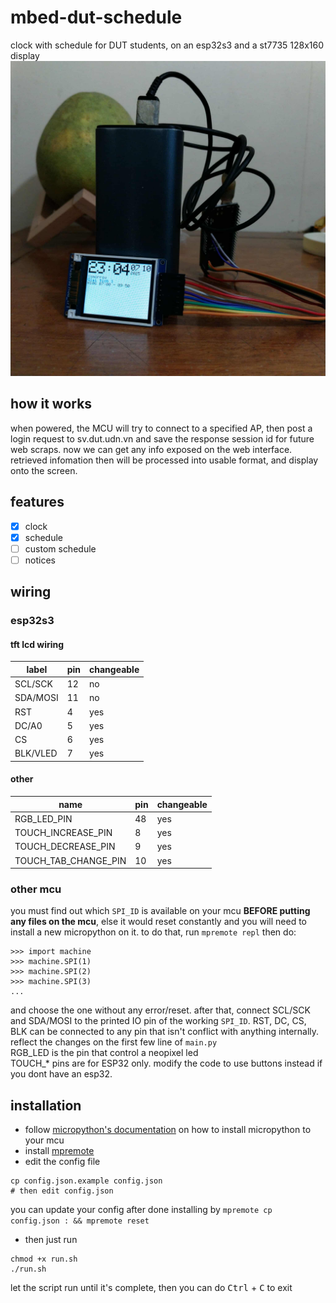# mbed-dut-schedule
clock with schedule for DUT students, on an esp32s3 and a st7735 128x160 display
![demo](demo.jpg)
## how it works
when powered, the MCU will try to connect to a specified AP, then post a login request to sv.dut.udn.vn and save the response session id for future web scraps. now we can get any info exposed on the web interface. retrieved infomation then will be processed into usable format, and display onto the screen.
## features
- [x] clock
- [x] schedule
- [ ] custom schedule
- [ ] notices
## wiring
### esp32s3
#### tft lcd wiring
|label   |pin|changeable|
|--------|---|----------|
|SCL/SCK |12 |no        |
|SDA/MOSI|11 |no        |
|RST     |4  |yes       |
|DC/A0   |5  |yes       |
|CS      |6  |yes       |
|BLK/VLED|7  |yes       |
#### other
|name                |pin|changeable|
|--------------------|---|----------|
|RGB_LED_PIN         |48 |yes       |
|TOUCH_INCREASE_PIN  |8  |yes       |
|TOUCH_DECREASE_PIN  |9  |yes       |
|TOUCH_TAB_CHANGE_PIN|10 |yes       |
### other mcu
you must find out which `SPI_ID` is available on your mcu **BEFORE putting any files on the mcu**, else it would reset constantly and you will need to install a new micropython on it. to do that, run `mpremote repl` then do:
```
>>> import machine
>>> machine.SPI(1)
>>> machine.SPI(2)
>>> machine.SPI(3)
...
```
and choose the one without any error/reset. 
after that, connect SCL/SCK and SDA/MOSI to the printed IO pin of the working `SPI_ID`. RST, DC, CS, BLK can be connected to any pin that isn't conflict with anything internally. reflect the changes on the first few line of `main.py`  
RGB_LED is the pin that control a neopixel led  
TOUCH_* pins are for ESP32 only. modify the code to use buttons instead if you dont have an esp32.  
## installation
- follow [micropython's documentation](https://micropython.org/download/) on how to install micropython to your mcu
- install [mpremote](https://docs.micropython.org/en/latest/reference/mpremote.html)
- edit the config file
```
cp config.json.example config.json
# then edit config.json

```
you can update your config after done installing by `mpremote cp config.json : && mpremote reset`
- then just run
```
chmod +x run.sh
./run.sh

```
let the script run until it's complete, then you can do <kbd>Ctrl</kbd> + <kbd>C</kbd> to exit
